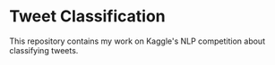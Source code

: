 # Tweet Classification

This repository contains my work on Kaggle's NLP competition about classifying tweets.

